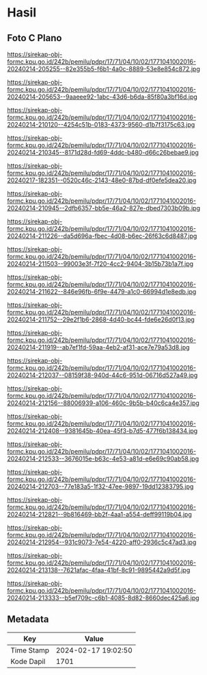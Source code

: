 # Hasil

## Foto C Plano

https://sirekap-obj-formc.kpu.go.id/242b/pemilu/pdpr/17/71/04/10/02/1771041002016-20240214-205255--82e355b5-f6b1-4a0c-8889-53e8e854c872.jpg

https://sirekap-obj-formc.kpu.go.id/242b/pemilu/pdpr/17/71/04/10/02/1771041002016-20240214-205653--9aaeee92-1abc-43d6-b6da-85f80a3bf16d.jpg

https://sirekap-obj-formc.kpu.go.id/242b/pemilu/pdpr/17/71/04/10/02/1771041002016-20240214-210120--4254c51b-0183-4373-9560-d1b7f3175c63.jpg

https://sirekap-obj-formc.kpu.go.id/242b/pemilu/pdpr/17/71/04/10/02/1771041002016-20240214-210345--8171d28d-fd69-4ddc-b480-d66c26bebae9.jpg

https://sirekap-obj-formc.kpu.go.id/242b/pemilu/pdpr/17/71/04/10/02/1771041002016-20240217-182351--0520c46c-2143-48e0-87bd-df0efe5dea20.jpg

https://sirekap-obj-formc.kpu.go.id/242b/pemilu/pdpr/17/71/04/10/02/1771041002016-20240214-210945--2dfb6357-bb5e-46a2-827e-dbed7303b09b.jpg

https://sirekap-obj-formc.kpu.go.id/242b/pemilu/pdpr/17/71/04/10/02/1771041002016-20240214-211226--da5d696a-fbec-4d08-b6ec-26f63c6d8487.jpg

https://sirekap-obj-formc.kpu.go.id/242b/pemilu/pdpr/17/71/04/10/02/1771041002016-20240214-211503--99003e3f-7f20-4cc2-9404-3b15b73b1a7f.jpg

https://sirekap-obj-formc.kpu.go.id/242b/pemilu/pdpr/17/71/04/10/02/1771041002016-20240214-211622--846e96fb-6f9e-4479-a1c0-66994d1e8edb.jpg

https://sirekap-obj-formc.kpu.go.id/242b/pemilu/pdpr/17/71/04/10/02/1771041002016-20240214-211752--29e2f1b6-2868-4d40-bc44-fde6e26d0f13.jpg

https://sirekap-obj-formc.kpu.go.id/242b/pemilu/pdpr/17/71/04/10/02/1771041002016-20240214-211919--ab7ef1fd-59aa-4eb2-af31-ace7e79a53d8.jpg

https://sirekap-obj-formc.kpu.go.id/242b/pemilu/pdpr/17/71/04/10/02/1771041002016-20240214-212037--08159f38-940d-44c6-951d-06716d527a49.jpg

https://sirekap-obj-formc.kpu.go.id/242b/pemilu/pdpr/17/71/04/10/02/1771041002016-20240214-212156--88006939-a106-460c-9b5b-b40c6ca4e357.jpg

https://sirekap-obj-formc.kpu.go.id/242b/pemilu/pdpr/17/71/04/10/02/1771041002016-20240214-212408--9381645b-40ea-45f3-b7d5-477f6b138434.jpg

https://sirekap-obj-formc.kpu.go.id/242b/pemilu/pdpr/17/71/04/10/02/1771041002016-20240214-212533--3676015e-b63c-4e53-a81d-e6e69c90ab58.jpg

https://sirekap-obj-formc.kpu.go.id/242b/pemilu/pdpr/17/71/04/10/02/1771041002016-20240214-212703--77e183a5-1f32-47ee-9897-19dd12383795.jpg

https://sirekap-obj-formc.kpu.go.id/242b/pemilu/pdpr/17/71/04/10/02/1771041002016-20240214-212821--9b816469-bb2f-4aa1-a554-deff99119b04.jpg

https://sirekap-obj-formc.kpu.go.id/242b/pemilu/pdpr/17/71/04/10/02/1771041002016-20240214-212954--931c9073-7e54-4220-aff0-2936c5c47ad3.jpg

https://sirekap-obj-formc.kpu.go.id/242b/pemilu/pdpr/17/71/04/10/02/1771041002016-20240214-213138--7621afac-4faa-41bf-8c91-9895442a9d5f.jpg

https://sirekap-obj-formc.kpu.go.id/242b/pemilu/pdpr/17/71/04/10/02/1771041002016-20240214-213333--b5ef709c-c6b1-4085-8d82-8660dec425a6.jpg


## Metadata

| Key        | Value               |
| ---------- | ------------------- |
| Time Stamp | 2024-02-17 19:02:50 |
| Kode Dapil | 1701                |



